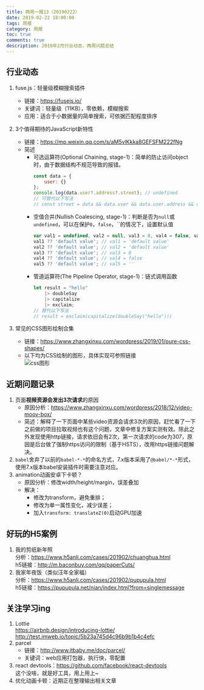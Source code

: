 ```yaml
---
title: 两周一报13（20190222）
date: 2019-02-22 18:00:00
tags: 周报
category: 周报
toc: true
comments: true
description: 2019年2月行业动态，两周问题总结
---
```

## 行业动态   
1. fuse.js：轻量级模糊搜索插件   

    - 链接：https://fusejs.io/
    - 关键词：轻量级（11KB），零依赖，模糊搜索
    - 应用：适合于小数据量的简单搜索，可依据匹配程度排序
   
2. 3个值得期待的JavaScript新特性      

    - 链接：https://mp.weixin.qq.com/s/aM5vlKkka8GEFSFM222fNg   
    - 简述   
      - 可选运算符(Optional Chaining, stage-1)：简单的防止访问object时，由于数据结构不规范导致的报错。   
        ```JavaScript
        const data = {
            user: {}
        };
        console.log(data.user?.address?.street); // undefined
        // 可替代以下写法
        // const street = data && data.user && data.user.address && data.user.address.street;
        ```
      - 空值合并(Nullish Coalescing, stage-1)：判断是否为`null`或`undefined`，可以在保护`0`，`false`，``的情况下，设置默认值
        ```JavaScript
        var val1 = undefined, val2 = null, val3 = 0, val4 = false, val5 = '';
        val1 ?? 'default value'; // val1 = 'default value'
        val2 ?? 'default value'; // val2 = 'default value'
        val3 ?? 'default value'; // val3 = 0
        val4 ?? 'default value'; // val4 = false
        val5 ?? 'default value'; // val5 = ''
        ```
      - 管道运算符(The Pipeline Operator, stage-1)：链式调用函数
        ```JavaScript
        let result = "hello"
            |> doubleSay
            |> capitalize
            |> exclaim;
        // 替代以下写法
        // result = exclaim(capitalize(doubleSay("hello")))
        ```
   
3. 常见的CSS图形绘制合集   
    - 链接：https://www.zhangxinxu.com/wordpress/2019/01/pure-css-shapes/
    - 以下均为CSS绘制的图形，具体实现可参照链接   
    ![css图形](https://img10.360buyimg.com/imagetools/jfs/t1/18445/22/7664/76460/5c6fa789Eef5f2834/29d0c0d187e37344.jpg)   

## 近期问题记录
1. 页面**视频资源会发出3次请求**的原因
    - 原因分析：https://www.zhangxinxu.com/wordpress/2018/12/video-moov-box/
    - 简述：解释了一下页面中某些video资源会请求3次的原因，赶忙看了一下之前做的项目拉取视频也有这个问题，文章中修复方案实测有效。除此之外发现使用http链接，请求依旧会有2次，第一次请求的code为307，原因是后台做了强制https访问的限制（基于HSTS），改用https链接问题解决。
2. `babel`舍弃了以前的`babel-*-*`的命名方式，7.x版本采用了`@babel/*-*`形式，使用7.x版本babel安装插件时需要注意对应。   
3. animation动画安卓下卡顿？   
    - 原因分析：修改width/height/margin，误差叠加
    - 解决：   
        - 修改为transform，避免重排；
        - 修改为单一属性变化，减少误差；
        - 加入`transform: translateZ(0)`启动GPU加速

## 好玩的H5案例
1. 我的剪纸新年照  
    分析：https://www.h5anli.com/cases/201902/chuanghua.html   
    h5链接：http://m.baconbuy.com/qq/paperCuts/     
2. 我家年夜饭（类似汪年全家福）   
    分析：https://www.h5anli.com/cases/201902/pupupula.html     
    h5链接：https://pupupula.net/nian/index.html?from=singlemessage     

## 关注学习ing
1. Lottie   
https://airbnb.design/introducing-lottie/  
http://test.imweb.io/topic/5b23a745d4c96b9b1b4c4efc
2. parcel   
    - 链接：http://www.itbaby.me/doc/parcel/  
    - 关键词：web应用打包器，执行快，零配置
3. react devtools：https://github.com/facebook/react-devtools   
这个没啥，就是好工具，用上用上~   
4. 优化动画卡顿：近期正在整理输出相关文章

